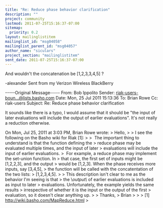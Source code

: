 ```yaml
---
title: "Re: Reduce phase behavior clarification"
description: ""
project: community
lastmod: 2011-07-25T15:16:37-07:00
sitemap:
  priority: 0.2
layout: mailinglistitem
mailinglist_id: "msg04058"
mailinglist_parent_id: "msg04057"
author_name: "siculars"
project_section: "mailinglistitem"
sent_date: 2011-07-25T15:16:37-07:00
---
```



And wouldn't the concatenation be [1,2,3,3,4,5] ? 

-alexander
Sent from my Verizon Wireless BlackBerry

-----Original Message-----
From: Bob Ippolito 
Sender: riak-users-boun...@lists.basho.com
Date: Mon, 25 Jul 2011 15:13:36 
To: Brian Rowe
Cc: riak-users
Subject: Re: Reduce phase behavior clarification

It sounds like there is a typo, I would assume that it should be "the
input of later evaluations will include the output of earlier
evaluations". It's not really a reduction otherwise.

On Mon, Jul 25, 2011 at 3:03 PM, Brian Rowe  wrote:
&gt; Hello,
&gt;
&gt; I see the following on the Basho wiki for Riak [1]:
&gt;
&gt;  The important thing to understand is that the function defining the
&gt; reduce phase may be evaluated multiple times, and the input of later
&gt; evaluations will include the input of earlier evaluations.
&gt;  For example, a reduce phase may implement the set-union function. In
&gt; that case, the first set of inputs might be [1,2,2,3], and the output
&gt; would be [1,2,3]. When the phase receives more inputs, say [3,4,5],
&gt; the function will be called with the concatentation of the two lists:
&gt; [1,2,3,4,5].
&gt;
&gt; This description isn't clear to me as the behavior I'm seeing is that
&gt; the \\_output\\_ of earlier evaluations is included as input to later
&gt; evaluations. Unfortunately, the example yields the same results
&gt; irrespective of whether it is the input or the output of the first
&gt; evaluation, so it doesn't clear anything up.
&gt;
&gt; Thanks,
&gt; Brian
&gt;
&gt;
&gt; [1] http://wiki.basho.com/MapReduce.html
&gt;

